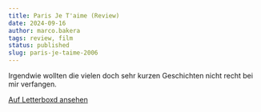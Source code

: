 ```yaml
---
title: Paris Je T'aime (Review)
date: 2024-09-16
author: marco.bakera
tags: review, film
status: published
slug: paris-je-taime-2006
---
```



Irgendwie wollten die vielen doch sehr kurzen Geschichten nicht recht bei mir verfangen. 

[Auf Letterboxd ansehen](https://boxd.it/7kVIRN)

